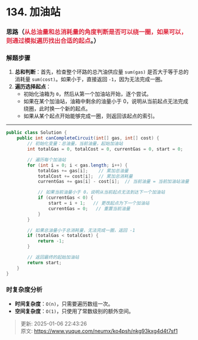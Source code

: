 # 134. 加油站

### 思路（<font style="color:#DF2A3F;">从总油量和总消耗量的角度判断是否可以绕一圈，如果可以，则通过模拟遍历找出合适的起点</font>。）
### 解题步骤
1. **总和判断**：首先，检查整个环路的总汽油供应量 `sum(gas)` 是否大于等于总的消耗量 `sum(cost)`。如果小于，直接返回 `-1`，因为无法完成一圈。
2. **遍历选择起点**：
    - 初始化油箱为 `0`，然后从第一个加油站开始，逐个尝试。
    - 如果在某个加油站，油箱中剩余的油量小于 0，说明从当前起点无法完成绕圈，此时换一个新的起点。
    - 如果从某个起点开始能够完成一圈，则返回该起点的索引。

---

```java
public class Solution {
    public int canCompleteCircuit(int[] gas, int[] cost) {
        // 初始化变量：总油量，当前油量，起始加油站
        int totalGas = 0, totalCost = 0, currentGas = 0, start = 0;

        // 遍历每个加油站
        for (int i = 0; i < gas.length; i++) {
            totalGas += gas[i];    // 累加总油量
            totalCost += cost[i];  // 累加总消耗量
            currentGas += gas[i] - cost[i];  // 当前油量 = 当前加油站油量 - 到下一个加油站消耗量

            // 如果当前油量小于 0，说明从当前起点无法到达下一个加油站
            if (currentGas < 0) {
                start = i + 1;   // 更改起点为下一个加油站
                currentGas = 0;   // 重置当前油量
            }
        }

        // 如果总油量小于总消耗量，无法完成一圈，返回 -1
        if (totalGas < totalCost) {
            return -1;
        }

        // 返回最终的起始加油站
        return start;
    }
}

```

### 时复杂度分析
+ **时间复杂度**：`O(n)`，只需要遍历数组一次。
+ **空间复杂度**：`O(1)`，只使用了常数级别的额外空间。







> 更新: 2025-01-06 22:43:26  
> 原文: <https://www.yuque.com/neumx/ko4psh/nkg93kxg4d4t7sf1>